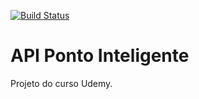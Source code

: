 [![Build Status](https://travis-ci.org/renatofernandesbr/ponto-inteligente-api.svg?branch=master)](https://travis-ci.org/renatofernandesbr/ponto-inteligente-api)

# API Ponto Inteligente

Projeto do curso Udemy.
